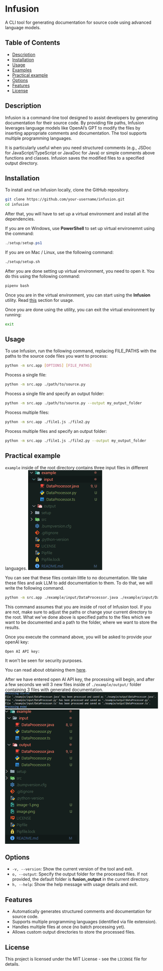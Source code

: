 # Infusion

A CLI tool for generating documentation for source code using advanced language models.

## Table of Contents
- [Description](#description)
- [Installation](#installation)
- [Usage](#usage)
- [Examples](#examples)
- [Practical example](#practical-example)
- [Options](#options)
- [Features](#features)
- [License](#license)

## Description

Infusion is a command-line tool designed to assist developers by generating documentation for their source code. By providing file paths, Infusion leverages language models like OpenAI’s GPT to modify the files by inserting appropriate comments and documentation. The tool supports multiple programming languages.

It is particularly useful when you need structured comments (e.g., JSDoc for JavaScript/TypeScript or JavaDoc for Java) or simple comments above functions and classes. Infusion saves the modified files to a specified output directory.

## Installation

To install and run Infusion locally, clone the GitHub repository.

```bash
git clone https://github.com/your-username/infusion.git
cd infusion
```

After that, you will have to set up a virtual environment and install all the dependencies. 

If you are on Windows, use **PowerShell** to set up virtual environemnt using the command:
```powershell
./setup/setup.ps1
```

If you are on Mac / Linux, use the following command:
```bash
./setup/setup.sh
```

After you are done setting up virtual environment, you need to open it. You do this using the following command:
```bash
pipenv bash
```

Once you are in the virtual environment, you can start using the **Infusion** utility. Read [this](#usage) section for usage. 

Once you are done using the utility, you can exit the virtual environment by running:
```bash
exit
```

## Usage

To use Infusion, run the following command, replacing FILE_PATHS with the paths to the source code files you want to process:
```bash
python -m src.app [OPTIONS] [FILE_PATHS]
```

Process a single file:
```bash
python -m src.app ./path/to/source.py
```

Process a single file and specify an output folder:
```bash
python -m src.app ./path/to/source.py --output my_output_folder
```

Process multiple files:
```bash
python -m src.app ./file1.js ./file2.py
```

Process multiple files and specify an output folder:
```bash
python -m src.app ./file1.js ./file2.py --output my_output_folder
```

## Practical example

`example` inside of the root directory contains three input files in different languages. 
![alt text](example_folder_structure_1.png)

You can see that these files contain little to no documentation. We take these files and ask LLM to add documentation to them. To do that, we will write the following command. 

```bash
python -m src.app ./example/input/DataProcessor.java ./example/input/DataProcessor.py ./example/input/DataProcessor.ts --output ./example/output
```
This command assumes that you are inside of root of Infusion tool. If you are not, make sure to adjust the paths or change your current directory to the root.
What we've done above is specified paths to the files which we want to be documented and a path to the folder, where we want to store the results.

Once you execute the command above, you will be asked to provide your openAI key:
```bash
Open AI API key:
```
It won't be seen for security purposes.

You can read about obtaining them [here](https://community.openai.com/t/how-to-generate-openai-api-key/401363).

After we have entered open AI API key, the processing will begin, and after a few seconds we will 3 new files inside of `./example/output/` folder containing 3 files with generated documentation. 
![alt text](example_console_output.png)
![alt text](example_folder_structure_2.png)

## Options
- `-v, --version`: Show the current version of the tool and exit.
- `o, --output`: Specify the output folder for the processed files. If not provided, the default folder is **fusion_output** in the current directory.
- `h, --help`: Show the help message with usage details and exit.

## Features
- Automatically generates structured comments and documentation for source code.
- Supports multiple programming languages (identified via file extension).
- Handles multiple files at once (no batch processing yet).
- Allows custom output directories to store the processed files.

## License
This project is licensed under the MIT License - see the `LICENSE` file for details.
